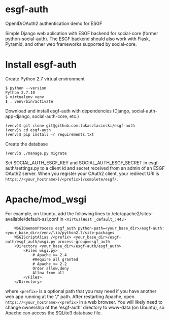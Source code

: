 # esgf-auth
OpenID/OAuth2 authentication demo for ESGF

Simple Django web aplication with ESGF backend for social-core (former python-social-auth). The ESGF backend should also work with Flask, Pyramid, and other web frameworks supported by social-core.

# Install esgf-auth

Create Python 2.7 virtual environment

```
$ python --version 
Python 2.7.10
$ virtualenv venv
$ . venv/bin/activate
```

Download and install esgf-auth with dependencies (Django, social-auth-app-django, social-auth-core, etc.)

```
(venv)$ git clone git@github.com:lukaszlacinski/esgf-auth
(venv)$ cd esgf-auth
(venv)$ pip install -r requirements.txt
```

Create the database

```
(venv)$ ./manage.py migrate
```

Set SOCIAL_AUTH_ESGF_KEY and SOCIAL_AUTH_ESGF_SECRET in esgf-auth/settings.py to a client id and secret received from an admin of an ESGF OAuth2 server. When you register your OAuth2 client, your redirect URI is `https://<your_hostname>[/<prefix>]/complete/esgf/`.


# Apache/mod_wsgi

For example, on Ubuntu, add the following lines to /etc/apache2/sites-available/default-ssl,conf in `<VirtualHost _default_:443>`

```
    WSGIDaemonProcess esgf_auth python-path=<your_base_dir>/esgf-auth:<your_base_dir>/venv/lib/python2.7/site-packages
    WSGIScriptAlias /<prefix> <your_base_dir>/esgf-auth/esgf_auth/wsgi.py process-group=esgf_auth
    <Directory <your_base_dir>/esgf-auth/esgf_auth>
        <Files wsgi.py>
            # Apache >= 2.4
            #Require all granted
            # Apache <= 2.2
            Order allow,deny
            Allow from all
        </Files>
    </Directory>
```

where `<prefix>` is a optional path that you may need if you have another web app running at the '/' path. After restarting Apache, open `https://<your_hostname>/<prefix>` in a web browser. You will likely need to change ownership of the 'esgf-auth' directory to www-data (on Ubuntu), so Apache can access the SQLite3 database file.
